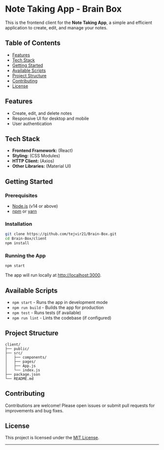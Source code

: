 # Note Taking App - Brain Box

This is the frontend client for the **Note Taking App**, a simple and efficient application to create, edit, and manage your notes.

## Table of Contents

- [Features](#features)
- [Tech Stack](#tech-stack)
- [Getting Started](#getting-started)
- [Available Scripts](#available-scripts)
- [Project Structure](#project-structure)
- [Contributing](#contributing)
- [License](#license)

## Features

- Create, edit, and delete notes
- Responsive UI for desktop and mobile
- User authentication

## Tech Stack

- **Frontend Framework:** (React)
- **Styling:** (CSS Modules)
- **HTTP Client:** (Axios)
- **Other Libraries:** (Material UI)

## Getting Started

### Prerequisites

- [Node.js](https://nodejs.org/) (v14 or above)
- [npm](https://www.npmjs.com/) or [yarn](https://yarnpkg.com/)

### Installation

```bash
git clone https://github.com/tejvir21/Brain-Box.git
cd Brain-Box/client
npm install
```

### Running the App

```bash
npm start
```

The app will run locally at [http://localhost:3000](http://localhost:3000).

## Available Scripts

- `npm start` - Runs the app in development mode
- `npm run build` - Builds the app for production
- `npm test` - Runs tests (if available)
- `npm run lint` - Lints the codebase (if configured)

## Project Structure

```
client/
├── public/
├── src/
│   ├── components/
│   ├── pages/
│   ├── App.js
│   └── index.js
├── package.json
└── README.md
```

## Contributing

Contributions are welcome! Please open issues or submit pull requests for improvements and bug fixes.

## License

This project is licensed under the [MIT License](../LICENSE).

---
